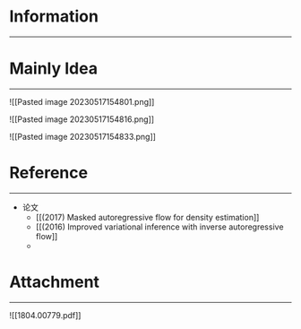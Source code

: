 # Information
---


# Mainly Idea
---
![[Pasted image 20230517154801.png]]

![[Pasted image 20230517154816.png]]

![[Pasted image 20230517154833.png]]
# Reference
---
- 论文
	- [[(2017) Masked autoregressive flow for density estimation]]
	- [[(2016) Improved variational inference with inverse autoregressive flow]]
	- 

# Attachment
---
![[1804.00779.pdf]]